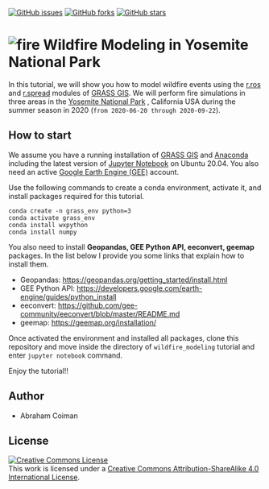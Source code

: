 [![GitHub issues](https://img.shields.io/github/issues/acoiman/wildfire_modeling)](https://github.com/acoiman/wildfire_modeling/issues)  [![GitHub forks](https://img.shields.io/github/forks/acoiman/wildfire_modeling)](https://github.com/acoiman/wildfire_modeling/network)  [![GitHub stars](https://img.shields.io/github/stars/acoiman/wildfire_modeling)](https://github.com/acoiman/wildfire_modeling/stargazers)

# ![fire](https://github.githubassets.com/images/icons/emoji/unicode/1f525.png) ​Wildfire Modeling in Yosemite National Park

In this tutorial, we will show you how to model wildfire events using the [r.ros](https://grass.osgeo.org/grass78/manuals/r.ros.html) and [r.spread](https://grass.osgeo.org/grass78/manuals/r.spread.html) modules of  [GRASS GIS](https://grass.osgeo.org/). We will perform fire simulations in three areas in the [Yosemite National Park](https://www.nps.gov/yose/index.htm) , California USA  during the summer season in 2020 (`from 2020-06-20 through 2020-09-22`). 

## How to start

We assume you have a running installation of  [GRASS GIS](https://grass.osgeo.org/)  and  [Anaconda](https://www.anaconda.com/) including the latest version of [Jupyter Notebook](https://jupyter.org/) on Ubuntu 20.04. You also need an active [Google Earth Engine (GEE)](https://earthengine.google.com/) account. 

Use the following commands to create a conda environment, activate it, and install packages required for this tutorial.

```
conda create -n grass_env python=3
conda activate grass_env
conda install wxpython
conda install numpy
```

You also need to install **Geopandas, GEE Python API, eeconvert, geemap** packages. In the list below I provide you some links that explain how to install them.

- Geopandas: https://geopandas.org/getting_started/install.html
- GEE Python API: https://developers.google.com/earth-engine/guides/python_install
- eeconvert: https://github.com/gee-community/eeconvert/blob/master/README.md
- geemap: https://geemap.org/installation/

Once activated the environment and installed all packages, clone this repository and move inside the directory of  `wildfire_modeling` tutorial and enter `jupyter notebook` command.

Enjoy the tutorial!!



## Author

- Abraham Coiman



## License

<a rel="license" href="http://creativecommons.org/licenses/by-sa/4.0/"><img alt="Creative Commons License" style="border-width:0" src="https://i.creativecommons.org/l/by-sa/4.0/88x31.png" /></a><br />This work is licensed under a <a rel="license" href="http://creativecommons.org/licenses/by-sa/4.0/">Creative Commons Attribution-ShareAlike 4.0 International License</a>.